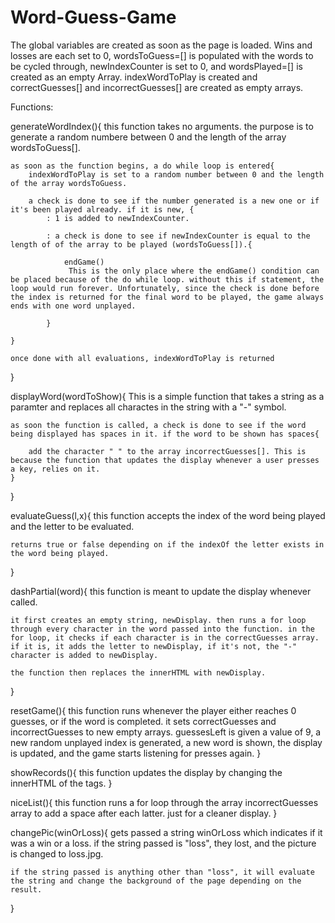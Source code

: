 # Word-Guess-Game

The global variables are created as soon as the page is loaded. Wins and losses are each set to 0, wordsToGuess=[] is populated with the words to be cycled through, newIndexCounter is set to 0, and wordsPlayed=[] is created as an empty Array. indexWordToPlay is created and correctGuesses[] and incorrectGuesses[] are created as empty arrays. 

Functions:

generateWordIndex(){
    this function takes no arguments. the purpose is to generate a random numbere between 0 and the length of the array wordsToGuess[].

    as soon as the function begins, a do while loop is entered{
        indexWordToPlay is set to a random number between 0 and the length of the array wordsToGuess.

        a check is done to see if the number generated is a new one or if it's been played already. if it is new, {
            : 1 is added to newIndexCounter.
            
            : a check is done to see if newIndexCounter is equal to the length of of the array to be played (wordsToGuess[]).{
                
                endGame()
                 This is the only place where the endGame() condition can be placed because of the do while loop. without this if statement, the loop would run forever. Unfortunately, since the check is done before the index is returned for the final word to be played, the game always ends with one word unplayed.
            
            }

    }

    once done with all evaluations, indexWordToPlay is returned
}

displayWord(wordToShow){
    This is a simple function that takes a string as a paramter and replaces all charactes in the string with a "-" symbol.

    as soon the function is called, a check is done to see if the word being displayed has spaces in it. if the word to be shown has spaces{

        add the character " " to the array incorrectGuesses[]. This is because the function that updates the display whenever a user presses a key, relies on it.
    }
}

evaluateGuess(l,x){
    this function accepts the index of the word being played and the letter to be evaluated.

    returns true or false depending on if the indexOf the letter exists in the word being played.
}

dashPartial(word){
    this function is meant to update the display whenever called.

    it first creates an empty string, newDisplay. then runs a for loop through every character in the word passed into the function. in the for loop, it checks if each character is in the correctGuesses array. if it is, it adds the letter to newDisplay, if it's not, the "-" character is added to newDisplay.

    the function then replaces the innerHTML with newDisplay. 
}

resetGame(){
    this function runs whenever the player either reaches 0 guesses, or if the word is completed. it sets correctGuesses and incorrectGuesses to new empty arrays. guessesLeft is given a value of 9, a new random unplayed index is generated, a new word is shown, the display is updated, and the game starts listening for presses again. 
}

showRecords(){
    this function updates the display by changing the innerHTML of the tags. 
}

niceList(){
    this function runs a for loop through the array incorrectGuesses array to add a space after each latter. just for a cleaner display. 
}

changePic(winOrLoss){
    gets passed a string winOrLoss which indicates if it was a win or a loss. if the string passed is "loss", they lost, and the picture is changed to loss.jpg. 

    if the string passed is anything other than "loss", it will evaluate the string and change the background of the page depending on the result. 
}